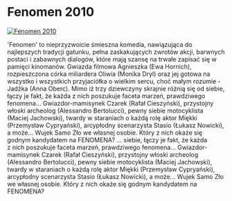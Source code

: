 Fenomen 2010 
=============
[![Fenomen 2010 ](http://vidos.pl/images/player.gif)](http://vidos.pl/fenomen-2010)

 'Fenomen' to nieprzyzwoicie śmieszna komedia, nawiązująca do najlepszych tradycji gatunku, pełna zaskakujących zwrotów akcji, barwnych postaci i zabawnych dialogów, które mają szansę na trwałe zapisać się w pamięci kinomanów. Gwiazda filmowa Agnieszka (Ewa Hornich), rozpieszczona córka miliardera Oliwia (Monika Dryl) oraz jej gotowa na wszystko i wszystkich przyjaciółka o wielkim sercu, choć małym rozumie - Jadźka (Anna Oberc). Mimo iż trzy dziewczyny skrajnie różnią się od siebie, łączy je fakt, że każda z nich poszukuje faceta marzeń, prawdziwego fenomena... Gwiazdor-mamisynek Czarek (Rafał Cieszyński), przystojny włoski archeolog (Alessandro Bertolucci), pewny siebie motocyklista (Maciej Jachowski), twardy w staraniach o każdą rolę aktor Miękki (Przemysław Cypryański), arcypłodny scenarzysta Stasio (Łukasz Nowicki), a może... Wujek Samo Zło we własnej osobie. Który z nich okaże się godnym kandydatem na FENOMENA?   ... siebie, łączy je fakt, że każda z nich poszukuje faceta marzeń, prawdziwego fenomena... Gwiazdor-mamisynek Czarek (Rafał Cieszyński), przystojny włoski archeolog (Alessandro Bertolucci), pewny siebie motocyklista (Maciej Jachowski), twardy w staraniach o każdą rolę aktor Miękki (Przemysław Cypryański), arcypłodny scenarzysta Stasio (Łukasz Nowicki), a może... Wujek Samo Zło we własnej osobie. Który z nich okaże się godnym kandydatem na FENOMENA?
